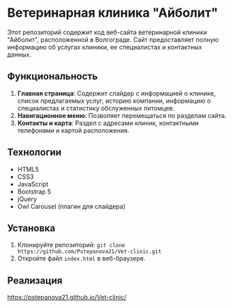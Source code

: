 # Ветеринарная клиника "Айболит" 

Этот репозиторий содержит код веб-сайта ветеринарной клиники "Айболит", расположенной в Волгограде. Сайт предоставляет полную информацию об услугах клиники, ее специалистах и контактных данных.

## Функциональность

1. **Главная страница**: Содержит слайдер с информацией о клинике, список предлагаемых услуг, историю компании, информацию о специалистах и статистику обслуженных питомцев.
2. **Навигационное меню**: Позволяет перемещаться по разделам сайта.
3. **Контакты и карта**: Раздел с адресами клиник, контактными телефонами и картой расположения.

## Технологии

- HTML5
- CSS3
- JavaScript
- Bootstrap 5
- jQuery
- Owl Carousel (плагин для слайдера)

## Установка

1. Клонируйте репозиторий: `git clone https://github.com/Pstepanova21/Vet-clinic.git`
2. Откройте файл `index.html` в веб-браузере.

## Реализация 

https://pstepanova21.github.io/Vet-clinic/
